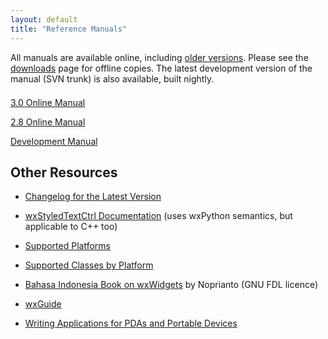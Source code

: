 ```yaml
---
layout: default
title: "Reference Manuals"
---
```


All manuals are available online, including [older versions][1]. Please see
the [downloads][2] page for offline copies. The latest development version of
the manual (SVN trunk) is also available, built nightly.

[1]: http://docs.wxwidgets.org/
[2]: /downloads/

<div class="row" style="margin-top: 1.5em;">
  <div class="col-sm-6 col-sm-offset-3">
    <p><a href="http://docs.wxwidgets.org/3.0/" class="btn btn-default btn-lg btn-block" role="button">3.0 Online Manual</a></p>
    <p><a href="http://docs.wxwidgets.org/2.8/" class="btn btn-default btn-lg btn-block" role="button">2.8 Online Manual</a></p>
    <p><a href="http://docs.wxwidgets.org/trunk/" class="btn btn-default btn-lg btn-block" role="button">Development Manual</a></p>
  </div>
</div>

## Other Resources

* [Changelog for the Latest Version](http://svn.wxwidgets.org/svn/wx/wxWidgets/trunk/docs/changes.txt)
* [wxStyledTextCtrl Documentation](http://www.yellowbrain.com/stc/index.html) (uses wxPython semantics, but applicable to C++ too)
* [Supported Platforms](http://wiki.wxwidgets.org/Supported_Platforms)
* [Supported Classes by Platform](http://wiki.wxwidgets.org/Development:_Supported_Classes)
* [Bahasa Indonesia Book on wxWidgets](http://wx.r.tedut.com/) by Noprianto (GNU FDL licence)
* [wxGuide](http://wxguide.sf.net/)




* [Writing Applications for PDAs and Portable Devices](embedded.htm)